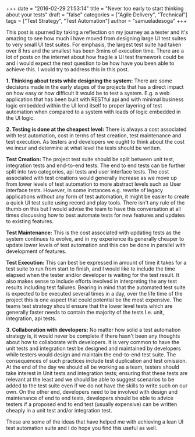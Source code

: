 +++
date = "2016-02-29 21:53:14"
title = "Never too early to start thinking about your tests"
draft = "false"
categories = ["Agile Delivery", "Technical"]
tags = ["Test Strategy", "Test Automation"]
author = "samueladesoga"
+++

This post is spurned by taking a reflection on my journey as a tester and it's amazing to see how much i have moved from designing large UI test suites to very small UI test suites. For emphasis, the largest test suite had taken over 8 hrs and the smallest has been 3mins of execution time.
There are a lot of posts on the internet about how fragile a UI test framework could be and i would expect the next question to be how have you been able to achieve this. I would try to address this in this post.

<strong>1. Thinking about tests while designing the system:</strong> There are some decisions made in the early stages of the projects that has a direct impact on how easy or how difficult It would be to test a system. E.g. a web application that has been built with RESTful api and with minimal business logic embedded within the UI lend itself to proper layering of test automation when compared to a system with loads of logic embedded in the UI logic.

<strong>2. Testing is done at the cheapest level:</strong>
There is always a cost associated with test automation, cost in terms of test creation, test maintenance and test execution. As testers and developers we ought to think about the cost we incur and determine at what level the tests should be written.

<strong>Test Creation:</strong> The project test suite should be split between unit test, integration tests and end-to-end tests. The end to end tests can be further split into two categories, api tests and user interface tests. The cost associated with test creations would generally increase as we move up from lower levels of test automation to more abstract levels such as User interface tests. However, in some instances e.g. rewrite of legacy applications without any form of test automation,  it might be easier to create a quick UI test suite using record and play tools. There isn't any rule of the thumb on this but I would advise the team to have this conversation at all times discussing how to best automate tests  for new features and updates to existing features.

<strong>Test Maintenance:</strong> This is the cost associated with updating tests as the system continues to evolve, and in my experience its generally cheaper to update lower levels of test automation and this can be done in parallel with development of features.

<strong>Test Execution: </strong>This can best be expressed in amount of time it takes for a test suite to run from start to finish, and I would like to include the time elapsed when the tester and/or developer is waiting for the test result. It also makes sense to include efforts involved in interpreting the any test results including test failures. Bearing in mind that the automated test suite is expected to be executed several times in a day, over the life time of the project this is one aspect that could potential be the most expensive. The teams test strategy should ensure that the lower level tests which are generally faster needs to contain the majority of the tests I.e. unit, integration, api tests.

<strong>3. Collaboration with developers:</strong> No matter how solid a test automation strategy is, it would never be complete if there hasn't been any thoughts about how to collaborate with developers. It is very common to have the unit tests and integration test be designed and maintained by developers while testers would design and maintain the end-to-end test suite. The consequences of such practices include test duplication and test omission. At the end of the day we should all be working as a team, testers should take interest in Unit tests and integration tests; ensuring that these tests are relevant at the least and we should be able to suggest scenarios to be added to the test suite even if we do not have the skills to write such on our own.
On the other end, developers need to be involved with design and maintenance of end to end tests, developers should be able to advice testers if a proposed end to end test (usually expensive) can be written cheaply in a unit test and/or integration test.

These are some of the ideas that have helped me with achieving a lean UI test automation suite and i do hope you find this useful as well.

